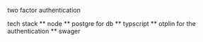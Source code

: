 two factor authentication 

tech stack
** node 
** postgre for db
** typscript
** otplin for the authentication 
** swager 

